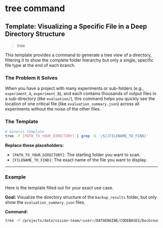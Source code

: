 # tree command

## Template: Visualizing a Specific File in a Deep Directory Structure

> tree

This template provides a command to generate a tree view of a directory, filtering it to show the complete folder hierarchy but only a single, specific file type at the end of each branch.

### The Problem it Solves

When you have a project with many experiments or sub-folders (e.g., `experiment_A`, `experiment_B`), and each contains thousands of output files in a sub-directory (like `evaluation/`), this command helps you quickly see the location of one critical file (like `evaluation_summary.json`) across all experiments without the noise of the other files.

### The Template

```bash
# General Template
tree -F [PATH_TO_YOUR_DIRECTORY] | grep -E '/$|[FILENAME_TO_FIND]'
```

**Replace these placeholders:**

  * `[PATH_TO_YOUR_DIRECTORY]`: The starting folder you want to scan.
  * `[FILENAME_TO_FIND]`: The exact name of the file you want to display.

-----

### Example

Here is the template filled out for your exact use case.

**Goal:**
Visualize the directory structure of the `backup_results` folder, but only show the `evaluation_summary.json` files.

**Command:**

```bash
tree -F /projects/data/vision-team/<user>/DATAENGINE/CODEBASES/DocGrounding/evaluations/backup_results | grep -E '/$|evaluation_summary.json'
```
